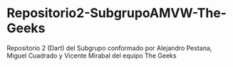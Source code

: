 # Repositorio2-SubgrupoAMVW-The-Geeks
Repositorio 2 (Dart) del Subgrupo conformado por Alejandro Pestana, Miguel Cuadrado y Vicente Mirabal del equipo The Geeks

